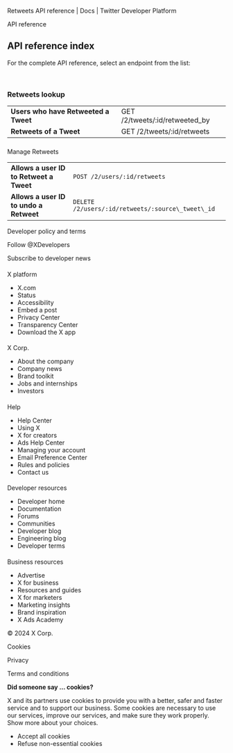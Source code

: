 



Retweets API reference | Docs | Twitter Developer Platform 





































































































API reference



API reference index
-------------------


For the complete API reference, select an endpoint from the list:  

 


### Retweets lookup




|  |  |
| --- | --- |
| **Users who have Retweeted a Tweet** | GET /2/tweets/:id/retweeted\_by |
| **Retweets of a Tweet** | GET /2/tweets/:id/retweets |


### 
Manage Retweets




|  |  |
| --- | --- |
| **Allows a user ID to Retweet a Tweet** | `POST /2/users/:id/retweets` |
| **Allows a user ID to undo a Retweet** | `DELETE /2/users/:id/retweets/:source\_tweet\_id` |



















Developer policy and terms


Follow @XDevelopers


Subscribe to developer news












#### 
 X platform


* X.com
* Status
* Accessibility
* Embed a post
* Privacy Center
* Transparency Center
* Download the X app




#### 
 X Corp.


* About the company
* Company news
* Brand toolkit
* Jobs and internships
* Investors




#### 
 Help


* Help Center
* Using X
* X for creators
* Ads Help Center
* Managing your account
* Email Preference Center
* Rules and policies
* Contact us




#### 
 Developer resources


* Developer home
* Documentation
* Forums
* Communities
* Developer blog
* Engineering blog
* Developer terms




#### 
 Business resources


* Advertise
* X for business
* Resources and guides
* X for marketers
* Marketing insights
* Brand inspiration
* X Ads Academy









 © 2024 X Corp.
 


Cookies


Privacy


Terms and conditions






















**Did someone say … cookies?**  
  


 X and its partners use cookies to provide you with a better, safer and
 faster service and to support our business. Some cookies are necessary to use
 our services, improve our services, and make sure they work properly.
 Show more about your choices.


 




* Accept all cookies
* Refuse non-essential cookies















